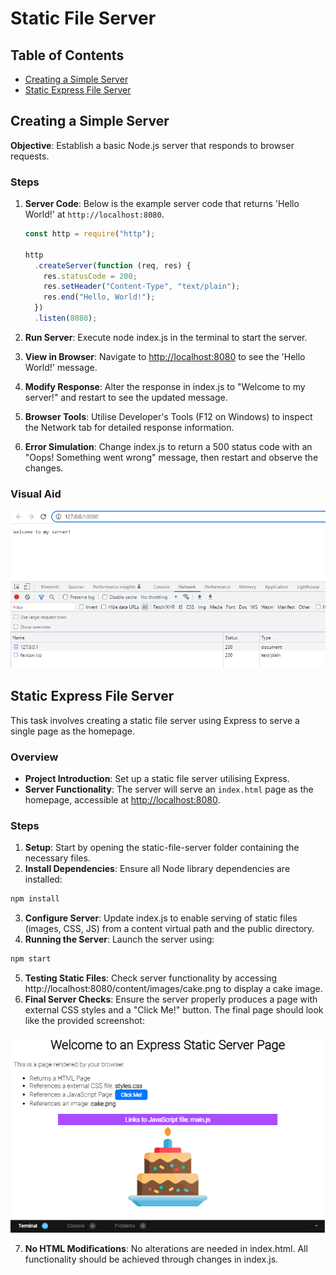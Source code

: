 # Static File Server

## Table of Contents

- [Creating a Simple Server](#creating-a-simple-server)
- [Static Express File Server](#static-express-file-server)

## Creating a Simple Server

**Objective**: Establish a basic Node.js server that responds to browser requests.

### Steps

1. **Server Code**: Below is the example server code that returns 'Hello World!' at `http://localhost:8080`.

   ```js
   const http = require("http");

   http
     .createServer(function (req, res) {
       res.statusCode = 200;
       res.setHeader("Content-Type", "text/plain");
       res.end("Hello, World!");
     })
     .listen(8080);
   ```

2. **Run Server**: Execute node index.js in the terminal to start the server.
3. **View in Browser**: Navigate to [http://localhost:8080](ttp://localhost:8080) to see the 'Hello World!' message.
4. **Modify Response**: Alter the response in index.js to "Welcome to my server!" and restart to see the updated message.
5. **Browser Tools**: Utilise Developer's Tools (F12 on Windows) to inspect the Network tab for detailed response information.
6. **Error Simulation**: Change index.js to return a 500 status code with an "Oops! Something went wrong" message, then restart and observe the changes.

### Visual Aid

![Simple Node.js Server](../docs/node-server-200.png)

## Static Express File Server

This task involves creating a static file server using Express to serve a single page as the homepage.

### Overview

- **Project Introduction**: Set up a static file server utilising Express.
- **Server Functionality**: The server will serve an `index.html` page as the homepage, accessible at [http://localhost:8080](ttp://localhost:8080).

### Steps

1. **Setup**: Start by opening the static-file-server folder containing the necessary files.
2. **Install Dependencies**: Ensure all Node library dependencies are installed:

```sh
npm install
```

3. **Configure Server**: Update index.js to enable serving of static files (images, CSS, JS) from a content virtual path and the public directory.
4. **Running the Server**: Launch the server using:

```sh
npm start
```

5. **Testing Static Files**: Check server functionality by accessing http://localhost:8080/content/images/cake.png to display a cake image.
6. **Final Server Checks**: Ensure the server properly produces a page with external CSS styles and a "Click Me!" button. The final page should look like the provided screenshot:

![Screenshot of Static Server](../docs/screenshot.png)

7. **No HTML Modifications**: No alterations are needed in index.html. All functionality should be achieved through changes in index.js.
